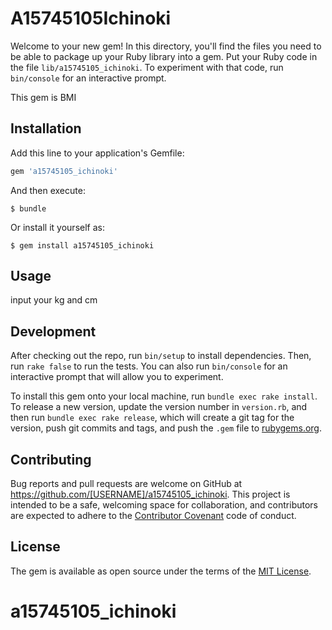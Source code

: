 # A15745105Ichinoki

Welcome to your new gem! In this directory, you'll find the files you need to be able to package up your Ruby library into a gem. Put your Ruby code in the file `lib/a15745105_ichinoki`. To experiment with that code, run `bin/console` for an interactive prompt.

This gem is BMI

## Installation

Add this line to your application's Gemfile:

```ruby
gem 'a15745105_ichinoki'
```

And then execute:

    $ bundle

Or install it yourself as:

    $ gem install a15745105_ichinoki

## Usage

input your kg and cm

## Development

After checking out the repo, run `bin/setup` to install dependencies. Then, run `rake false` to run the tests. You can also run `bin/console` for an interactive prompt that will allow you to experiment.

To install this gem onto your local machine, run `bundle exec rake install`. To release a new version, update the version number in `version.rb`, and then run `bundle exec rake release`, which will create a git tag for the version, push git commits and tags, and push the `.gem` file to [rubygems.org](https://rubygems.org).

## Contributing

Bug reports and pull requests are welcome on GitHub at https://github.com/[USERNAME]/a15745105_ichinoki. This project is intended to be a safe, welcoming space for collaboration, and contributors are expected to adhere to the [Contributor Covenant](contributor-covenant.org) code of conduct.


## License

The gem is available as open source under the terms of the [MIT License](http://opensource.org/licenses/MIT).

# a15745105_ichinoki
